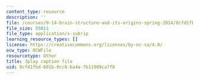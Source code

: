 ```yaml
---
content_type: resource
description: ''
file: /courses/9-14-brain-structure-and-its-origins-spring-2014/8cfd1fbd601b0cc8ba4a7b11989ca7f8_555123.srt
file_size: 55011
file_type: application/x-subrip
learning_resource_types: []
license: https://creativecommons.org/licenses/by-nc-sa/4.0/
ocw_type: OCWFile
resourcetype: Other
title: 3play caption file
uid: 8cfd1fbd-601b-0cc8-ba4a-7b11989ca7f8
---
```

